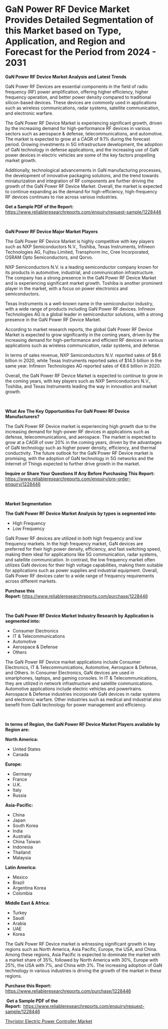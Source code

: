 <p><h1>GaN Power RF Device Market Provides Detailed Segmentation of this Market based on Type, Application, and Region and Forecast for the Period from 2024 - 2031</h1></p><p><strong>GaN Power RF Device Market Analysis and Latest Trends</strong></p>
<p><p>GaN Power RF Devices are essential components in the field of radio frequency (RF) power amplification, offering higher efficiency, higher frequency operation, and better power density compared to traditional silicon-based devices. These devices are commonly used in applications such as wireless communications, radar systems, satellite communication, and electronic warfare.</p><p>The GaN Power RF Device Market is experiencing significant growth, driven by the increasing demand for high-performance RF devices in various sectors such as aerospace & defense, telecommunications, and automotive. The market is expected to grow at a CAGR of 9.1% during the forecast period. Growing investments in 5G infrastructure development, the adoption of GaN technology in defense applications, and the increasing use of GaN power devices in electric vehicles are some of the key factors propelling market growth.</p><p>Additionally, technological advancements in GaN manufacturing processes, the development of innovative packaging solutions, and the trend towards miniaturization and integration of RF components are further driving the growth of the GaN Power RF Device Market. Overall, the market is expected to continue expanding as the demand for high-efficiency, high-frequency RF devices continues to rise across various industries.</p></p>
<p><strong>Get a Sample PDF of the Report:&nbsp;</strong> <a href="https://www.reliableresearchreports.com/enquiry/request-sample/1228446">https://www.reliableresearchreports.com/enquiry/request-sample/1228446</a></p>
<p>&nbsp;</p>
<p><strong>GaN Power RF Device Major Market Players</strong></p>
<p><p>The GaN Power RF Device Market is highly competitive with key players such as NXP Semiconductors N.V., Toshiba, Texas Instruments, Infineon Technologies AG, Fujitsu Limited, Transphorm Inc, Cree Incorporated, OSRAM Opto Semiconductors, and Qorvo. </p><p>NXP Semiconductors N.V. is a leading semiconductor company known for its products in automotive, industrial, and communication infrastructure. The company has a strong presence in the GaN Power RF Device Market and is experiencing significant market growth. Toshiba is another prominent player in the market, with a focus on power electronics and semiconductors.</p><p>Texas Instruments is a well-known name in the semiconductor industry, with a wide range of products including GaN Power RF devices. Infineon Technologies AG is a global leader in semiconductor solutions, with a strong presence in the GaN Power RF Device Market. </p><p>According to market research reports, the global GaN Power RF Device Market is expected to grow significantly in the coming years, driven by the increasing demand for high-performance and efficient RF devices in various applications such as wireless communication, radar systems, and defense. </p><p>In terms of sales revenue, NXP Semiconductors N.V. reported sales of $8.6 billion in 2020, while Texas Instruments reported sales of $14.5 billion in the same year. Infineon Technologies AG reported sales of €8.6 billion in 2020. </p><p>Overall, the GaN Power RF Device Market is expected to continue to grow in the coming years, with key players such as NXP Semiconductors N.V., Toshiba, and Texas Instruments leading the way in innovation and market growth.</p></p>
<p>&nbsp;</p>
<p><strong>What Are The Key Opportunities For GaN Power RF Device Manufacturers?</strong></p>
<p><p>The GaN Power RF Device market is experiencing high growth due to the increasing demand for high-power RF devices in applications such as defense, telecommunications, and aerospace. The market is expected to grow at a CAGR of over 20% in the coming years, driven by the advantages of GaN technology such as higher power density, efficiency, and thermal conductivity. The future outlook for the GaN Power RF Device market is promising, with the adoption of GaN technology in 5G networks and the Internet of Things expected to further drive growth in the market.</p></p>
<p><strong>Inquire or Share Your Questions If Any Before Purchasing This Report:</strong> <a href="https://www.reliableresearchreports.com/enquiry/pre-order-enquiry/1228446">https://www.reliableresearchreports.com/enquiry/pre-order-enquiry/1228446</a></p>
<p>&nbsp;</p>
<p><strong>Market Segmentation</strong></p>
<p><strong>The GaN Power RF Device Market Analysis by types is segmented into:</strong></p>
<p><ul><li>High Frequency</li><li>Low Frequency</li></ul></p>
<p><p>GaN Power RF devices are utilized in both high frequency and low frequency markets. In the high frequency market, GaN devices are preferred for their high power density, efficiency, and fast switching speed, making them ideal for applications like 5G communication, radar systems, and satellite communication. In contrast, the low frequency market often utilizes GaN devices for their high voltage capabilities, making them suitable for applications such as power supplies and industrial equipment. Overall, GaN Power RF devices cater to a wide range of frequency requirements across different markets.</p></p>
<p><strong>Purchase this Report:&nbsp;</strong><a href="https://www.reliableresearchreports.com/purchase/1228446">https://www.reliableresearchreports.com/purchase/1228446</a></p>
<p>&nbsp;</p>
<p><strong>The GaN Power RF Device Market Industry Research by Application is segmented into:</strong></p>
<p><ul><li>Consumer Electronics</li><li>IT & Telecommunications</li><li>Automotive</li><li>Aerospace & Defense</li><li>Others</li></ul></p>
<p><p>The GaN Power RF Device market applications include Consumer Electronics, IT & Telecommunications, Automotive, Aerospace & Defense, and Others. In Consumer Electronics, GaN devices are used in smartphones, laptops, and gaming consoles. In IT & Telecommunications, they are utilized in network infrastructure and satellite communications. Automotive applications include electric vehicles and powertrains. Aerospace & Defense industries incorporate GaN devices in radar systems and electronic warfare. Other industries such as medical and industrial also benefit from GaN technology for power management and efficiency.</p></p>
<p>&nbsp;</p>
<p><strong>In terms of Region, the GaN Power RF Device Market Players available by Region are:</strong></p>
<p>
    <p> <strong> North America: </strong>
        <ul>
            <li>United States</li>
            <li>Canada</li>
        </ul>
        </p> 
    <p> <strong> Europe: </strong>
        <ul>
            <li>Germany</li>
            <li>France</li>
            <li>U.K.</li>
            <li>Italy</li>
            <li>Russia</li>
        </ul>
        </p> 
    <p> <strong> Asia-Pacific: </strong>
        <ul>
            <li>China</li>
            <li>Japan</li>
            <li>South Korea</li>
            <li>India</li>
            <li>Australia</li>
            <li>China Taiwan</li>
            <li>Indonesia</li>
            <li>Thailand</li>
            <li>Malaysia</li>
        </ul>
        </p> 
    <p> <strong> Latin America: </strong>
        <ul>
            <li>Mexico</li>
            <li>Brazil</li>
            <li>Argentina Korea</li>
            <li>Colombia</li>
        </ul>
        </p> 
    <p> <strong> Middle East & Africa: </strong>
        <ul>
            <li>Turkey</li>
            <li>Saudi</li>
            <li>Arabia</li>
            <li>UAE</li>
            <li>Korea</li>
        </ul>
    </p>
    </p>
<p><p>The GaN Power RF Device market is witnessing significant growth in key regions such as North America, Asia Pacific, Europe, the USA, and China. Among these regions, Asia Pacific is expected to dominate the market with a market share of 35%, followed by North America with 30%, Europe with 25%, the USA with 7%, and China with 3%. The increasing adoption of GaN technology in various industries is driving the growth of the market in these regions.</p></p>
<p><strong>Purchase this Report: </strong><a href="https://www.reliableresearchreports.com/purchase/1228446">https://www.reliableresearchreports.com/purchase/1228446</a></p>
<p>&nbsp;<strong>Get a Sample PDF of the Report:&nbsp;&nbsp;</strong><a href="https://www.reliableresearchreports.com/enquiry/request-sample/1228446">https://www.reliableresearchreports.com/enquiry/request-sample/1228446</a></p>
<p><strong></strong></p>
<p><p><a href="https://github.com/vimar16th/Market-Research-Report-List-3/blob/main/thyristor-electric-power-controller-market.md">Thyristor Electric Power Controller Market</a></p></p>